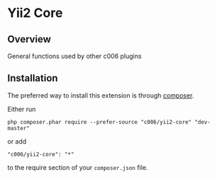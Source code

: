 Yii2 Core
===================


Overview
---------

General functions used by other c006 plugins



Installation
------------

The preferred way to install this extension is through [composer](http://getcomposer.org/download/).

Either run

```
php composer.phar require --prefer-source "c006/yii2-core" "dev-master"
```

or add

```
"c006/yii2-core": "*"
```

to the require section of your `composer.json` file.




























